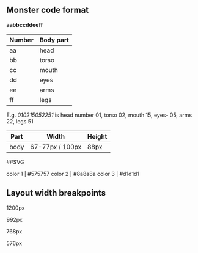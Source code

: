 ## Monster code format

 **aabbccddeeff**

| Number | Body part |
| ----------- | ----------- | 
| aa | head |
| bb | torso | 
| cc | mouth | 
| dd | eyes |
| ee | arms |
| ff | legs |

E.g. _010215052251_ is head number 01, torso 02, mouth 15, eyes- 05, arms 22, legs 51


| Part | Width | Height |
| ----------- | ----------- | ----------- | 
| body | 67-77px / 100px | 88px |

##SVG

color 1 | #575757
color 2 | #8a8a8a
color 3 | #d1d1d1


## Layout width breakpoints

1200px

992px

768px

576px